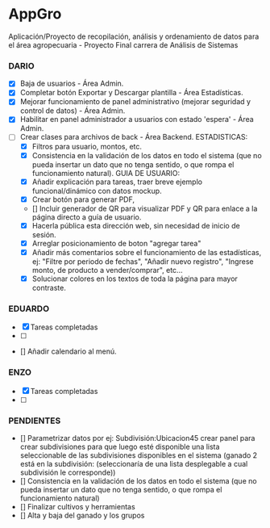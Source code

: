 # AppGro

Aplicación/Proyecto de recopilación, análisis y ordenamiento de datos para el área agropecuaria - Proyecto Final carrera de Análisis de Sistemas

### DARIO

- [x] Baja de usuarios - Área Admin.
- [x] Completar botón Exportar y Descargar plantilla - Área Estadísticas.
- [x] Mejorar funcionamiento de panel administrativo (mejorar seguridad y control de datos) - Área Admin.
- [x] Habilitar en panel administrador a usuarios con estado 'espera' - Área Admin.
- [ ] Crear clases para archivos de back - Área Backend.
ESTADISTICAS:
    - [X] Filtros para usuario, montos, etc.
    - [x] Consistencia en la validación de los datos en todo el sistema (que no pueda insertar un dato que no tenga sentido, o que rompa el funcionamiento natural).
GUIA DE USUARIO:
    - [X] Añadir explicación para tareas, traer breve ejemplo funcional/dinámico con datos mockup.
    - [X] Crear botón para generar PDF, 
    - [] Incluir generador de QR para visualizar PDF y QR para enlace a la página directo a guía de usuario.
    - [x] Hacerla pública esta dirección web, sin necesidad de inicio de sesión.
    - [x] Arreglar posicionamiento de boton "agregar tarea"
    - [x] Añadir más comentarios sobre el funcionamiento de las estadísticas, ej: "Filtre por periodo de fechas", "Añadir nuevo registro", "Ingrese monto, de producto a vender/comprar", etc...
    - [x] Solucionar colores en los textos de toda la página para mayor contraste.

### EDUARDO

- [x] Tareas completadas
- [ ]
- [] Añadir calendario al menú.

### ENZO

- [x] Tareas completadas
- [ ]

### PENDIENTES

- [] Parametrizar datos por ej: Subdivisión:Ubicacion45 crear panel para crear subdivisiones para que luego esté disponible una lista seleccionable de las subdivisiones disponibles en el sistema (ganado 2 está en la subdivisión: (seleccionaría de una lista desplegable a cual subdivisión le corresponde))
- [] Consistencia en la validación de los datos en todo el sistema (que no pueda insertar un dato que no tenga sentido, o que rompa el funcionamiento natural)
- [] Finalizar cultivos y herramientas
- [] Alta y baja del ganado y los grupos
